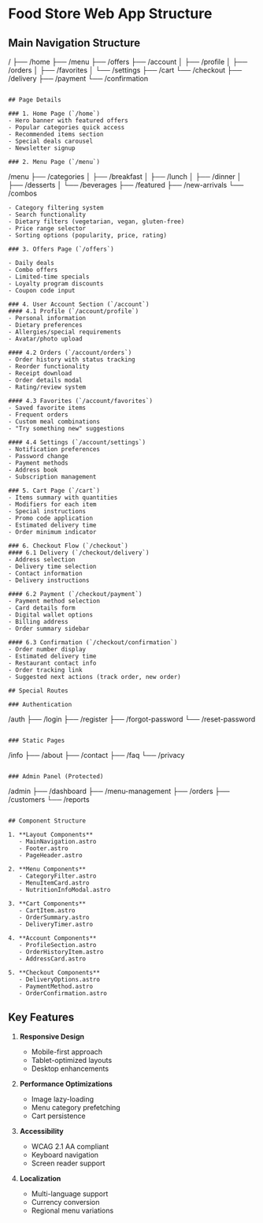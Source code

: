 
# Food Store Web App Structure

## Main Navigation Structure

/
├── /home
├── /menu
├── /offers
├── /account
│   ├── /profile
│   ├── /orders
│   ├── /favorites
│   └── /settings
├── /cart
└── /checkout
    ├── /delivery
    ├── /payment
    └── /confirmation
```

## Page Details

### 1. Home Page (`/home`)
- Hero banner with featured offers
- Popular categories quick access
- Recommended items section
- Special deals carousel
- Newsletter signup

### 2. Menu Page (`/menu`)
```
/menu
├── /categories
│   ├── /breakfast
│   ├── /lunch
│   ├── /dinner
│   ├── /desserts
│   └── /beverages
├── /featured
├── /new-arrivals
└── /combos
```
- Category filtering system
- Search functionality
- Dietary filters (vegetarian, vegan, gluten-free)
- Price range selector
- Sorting options (popularity, price, rating)

### 3. Offers Page (`/offers`)

- Daily deals
- Combo offers
- Limited-time specials
- Loyalty program discounts
- Coupon code input

### 4. User Account Section (`/account`)
#### 4.1 Profile (`/account/profile`)
- Personal information
- Dietary preferences
- Allergies/special requirements
- Avatar/photo upload

#### 4.2 Orders (`/account/orders`)
- Order history with status tracking
- Reorder functionality
- Receipt download
- Order details modal
- Rating/review system

#### 4.3 Favorites (`/account/favorites`)
- Saved favorite items
- Frequent orders
- Custom meal combinations
- "Try something new" suggestions

#### 4.4 Settings (`/account/settings`)
- Notification preferences
- Password change
- Payment methods
- Address book
- Subscription management

### 5. Cart Page (`/cart`)
- Items summary with quantities
- Modifiers for each item
- Special instructions
- Promo code application
- Estimated delivery time
- Order minimum indicator

### 6. Checkout Flow (`/checkout`)
#### 6.1 Delivery (`/checkout/delivery`)
- Address selection
- Delivery time selection
- Contact information
- Delivery instructions

#### 6.2 Payment (`/checkout/payment`)
- Payment method selection
- Card details form
- Digital wallet options
- Billing address
- Order summary sidebar

#### 6.3 Confirmation (`/checkout/confirmation`)
- Order number display
- Estimated delivery time
- Restaurant contact info
- Order tracking link
- Suggested next actions (track order, new order)

## Special Routes

### Authentication
```
/auth
├── /login
├── /register
├── /forgot-password
└── /reset-password
```

### Static Pages
```
/info
├── /about
├── /contact
├── /faq
└── /privacy
```

### Admin Panel (Protected)
```
/admin
├── /dashboard
├── /menu-management
├── /orders
├── /customers
└── /reports
```

## Component Structure

1. **Layout Components**
   - MainNavigation.astro
   - Footer.astro
   - PageHeader.astro

2. **Menu Components**
   - CategoryFilter.astro
   - MenuItemCard.astro
   - NutritionInfoModal.astro

3. **Cart Components**
   - CartItem.astro
   - OrderSummary.astro
   - DeliveryTimer.astro

4. **Account Components**
   - ProfileSection.astro
   - OrderHistoryItem.astro
   - AddressCard.astro

5. **Checkout Components**
   - DeliveryOptions.astro
   - PaymentMethod.astro
   - OrderConfirmation.astro
```

## Key Features

1. **Responsive Design**
   - Mobile-first approach
   - Tablet-optimized layouts
   - Desktop enhancements

2. **Performance Optimizations**
   - Image lazy-loading
   - Menu category prefetching
   - Cart persistence

3. **Accessibility**
   - WCAG 2.1 AA compliant
   - Keyboard navigation
   - Screen reader support

4. **Localization**
   - Multi-language support
   - Currency conversion
   - Regional menu variations


```